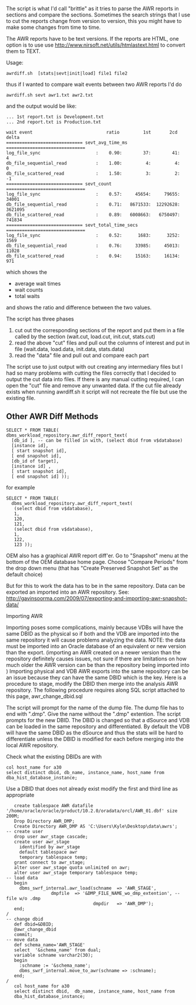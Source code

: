 The script is what I'd call "brittle" as it tries to parse the AWR reports in sections and compare the sections. Sometimes the search strings that I use to cut the reports change from version to version, this you might have to make some changes from time to time.

The AWR reports have to be text versions. If the reports are HTML, one option is to use
use http://www.nirsoft.net/utils/htmlastext.html to convert them to TEXT.

Usage:

	awrdiff.sh  [stats|sevt|init|load] file1 file2

thus if I wanted to compare wait events between two AWR reports I'd do

	awrdiff.sh sevt awr1.txt awr2.txt

and the output would be like:

	... 1st report.txt is Development.txt
	... 2nd report.txt is Production.txt

	wait event                            ratio         1st       2cd      delta 
	============================= sevt_avg_time_ms ==============================
	log_file_sync                     :    0.90:        37:        41:         4
	db_file_sequential_read           :    1.00:         4:         4:         0
	db_file_scattered_read            :    1.50:         3:         2:        -1
	============================= sevt_count ==============================
	log_file_sync                     :    0.57:     45654:     79655:     34001
	db_file_sequential_read           :    0.71:   8671533:  12292628:   3621095
	db_file_scattered_read            :    0.89:   6008663:   6750497:    741834
	============================= sevt_total_time_secs ==============================
	log_file_sync                     :    0.52:      1683:      3252:      1569
	db_file_sequential_read           :    0.76:     33985:     45013:     11028
	db_file_scattered_read            :    0.94:     15163:     16134:       971

which shows the

* average wait times
* wait counts
* total waits

and shows the ratio and difference between the two values.

The script has three phases

1.  cut out the corresponding sections of the report and put them in a file called by the section (wait.cut, load.cut, init.cut, stats.cut)
2.  read the above "cut" files and pull out the columns of interest and put in file (wait.data, load.data, init.data, stats.data)
3. read the "data" file and pull out and compare each part


The script use to just output with out creating any intermediary files but I had so many problems with cutting the files correctly that I decided to output the cut data into files. If there is any manual cutting required, I can open the "cut" file and remove any unwanted data. If the cut file already exists when running awrdiff.sh it script will not recreate the file but use the existing file.

Other AWR Diff Methods 
-------------------------------------------------

	SELECT * FROM TABLE(
	dbms_workload_repository.awr_diff_report_text(
	  [db_id ], -- can be filled in with, (select dbid from v$database)
	  [instance id],
	  [ start snapshot id],
	  [ end snapshot id],
	  [db_id of target],
	  [instance id] ,
	  [ start snapshot id],
	  [ end snapshot id] ));

for example

	SELECT * FROM TABLE(
	  dbms_workload_repository.awr_diff_report_text(
	   (select dbid from v$database),
	   1,
	   120,
	   121, 
	   (select dbid from v$database),
	   1,
	   122, 
	   123 ));

OEM also has a graphical AWR report diff'er. 
Go to "Snapshot" menu at the bottom of the OEM database home page. 
Choose "Compare Periods" from the drop down menu (that has "Create Preserved Snapshot Set" as the default choice)

But for this to work the data has to be in the same repository.
Data can be exported an imported into an AWR repository.
See: http://gavinsoorma.com/2009/07/exporting-and-importing-awr-snapshot-data/ 

Importing AWR

Importing poses some complications, mainly because VDBs will have the same DBID as the physical so if both and the VDB are imported into the same repository it will cause problems analyzing the data.
NOTE: the data must be imported into an Oracle database of an equivalent or new version  than the export. (importing an AWR created on a newer version than the repository  definitely causes issues, not sure if there are limitations on how much older the AWR version can be than the repository being imported into ) 
Importing physical and VDB AWR exports into the same repository can be an issue because they can have the same DBID which is the key. Here is a procedure to stage, modify the DBID then merge into the analysis AWR repository. The following procedure requires along SQL script attached to this page,  awr_change_dbid.sql


The script will prompt for the name of the dump file. The dump file has to end with ".dmp". Give the name without the ".dmp" extention.
The script prompts for the new DBID. 
The DBID is changed so that a dSource and VDB can be loaded in the same repository and differentiated. By default the VDB will have the same DBID as the dSource and thus the stats will be hard to differentiate unless the DBID is modified for each before merging into the local AWR repository.

Check what the existing DBIDs are with

	col host_name for a30
	select distinct dbid, db_name, instance_name, host_name from
	dba_hist_database_instance;

Use a DBID that does not already exist
modify the first and third line as appropriate

	   create tablespace AWR datafile '/home/oracle/oracle/product/10.2.0/oradata/orcl/AWR_01.dbf' size 200M;
	   Drop Directory AWR_DMP;
	   Create Directory AWR_DMP AS 'C:\Users\Kyle\Desktop\data\awrs';
	-- create user
	   drop user awr_stage cascade;
	   create user awr_stage
	     identified by awr_stage
	     default tablespace awr
	     temporary tablespace temp;
	   grant connect to awr_stage;
	   alter user awr_stage quota unlimited on awr;
	   alter user awr_stage temporary tablespace temp;
	-- load data
	   begin
	     dbms_swrf_internal.awr_load(schname  => 'AWR_STAGE',
	 				 dmpfile  => '&DMP_FILE_NAME_wo_dmp_extention', -- file w/o .dmp
	                                 dmpdir   => 'AWR_DMP');
	   end;
	/
	-- change dbid
	   def dbid=&DBID;
	   @awr_change_dbid
	   commit;
	-- move data
	   def schema_name='AWR_STAGE'
	   select  '&schema_name' from dual;
	   variable schname varchar2(30);
	   begin
	     :schname := '&schema_name';
	     dbms_swrf_internal.move_to_awr(schname => :schname);
	   end;
	/
	   col host_name for a30
	   select distinct dbid,  db_name, instance_name, host_name from
	   dba_hist_database_instance;




